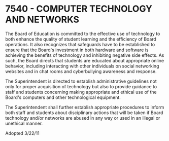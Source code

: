 7540 - COMPUTER TECHNOLOGY AND NETWORKS
=======================================

The Board of Education is committed to the effective use of technology
to both enhance the quality of student learning and the efficiency of
Board operations. It also recognizes that safeguards have to be
established to ensure that the Board's investment in both hardware and
software is achieving the benefits of technology and inhibiting negative
side effects. As such, the Board directs that students are educated
about appropriate online behavior, including interacting with other
individuals on social networking websites and in chat rooms and
cyberbullying awareness and response.

The Superintendent is directed to establish administrative guidelines
not only for proper acquisition of technology but also to provide
guidance to staff and students concerning making appropriate and ethical
use of the Board's computers and other technological equipment.

The Superintendent shall further establish appropriate procedures to
inform both staff and students about disciplinary actions that will be
taken if Board technology and/or networks are abused in any way or used
in an illegal or unethical manner.

Adopted 3/22/11
